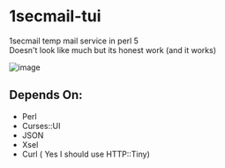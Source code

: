 # 1secmail-tui
1secmail temp mail service in perl 5 <br>
Doesn't look like much but its honest work (and it works)

![image](https://github.com/user-attachments/assets/5dd8b738-e7ae-4485-a4c5-821b37b39221)

## Depends On: 
- Perl
- Curses::UI 
- JSON
- Xsel
- Curl ( Yes I should use HTTP::Tiny)
